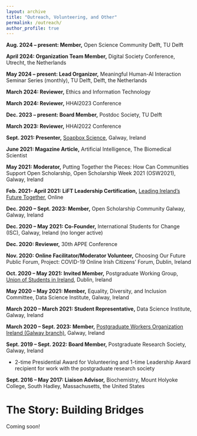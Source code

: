 ```yaml
---
layout: archive
title: "Outreach, Volunteering, and Other"
permalink: /outreach/
author_profile: true
---
```


**Aug. 2024 – present: Member,** Open Science Community Delft, TU Delft

**April 2024: Organization Team Member,** Digital Society Conference, Utrecht, the Netherlands

**May 2024 – present: Lead Organizer,** Meaningful Human-AI Interaction Seminar Series (monthly), TU Delft, Delft, the Netherlands

**March 2024: Reviewer,** Ethics and Information Technology

**March 2024: Reviewer,** HHAI2023 Conference

**Dec. 2023 – present:	Board Member,** Postdoc Society, TU Delft 

**March 2023: Reviewer,** HHAI2022 Conference

**Sept. 2021: Presenter,** [Soapbox Science](http://soapboxscience.org/galway-local-organising-team/), Galway, Ireland

**June 2021: Magazine Article,** Artificial Intelligence, The Biomedical Scientist

**May 2021:	Moderator,** Putting Together the Pieces: How Can Communities Support Open Scholarship, Open Scholarship Week 2021 (OSW2021), Galway, Ireland

**Feb. 2021- April 2021: LiFT Leadership Certification,** [Leading Ireland’s Future Together](https://liftireland.ie), Online

**Dec. 2020 – Sept. 2023: Member,** Open Scholarship Community Galway, Galway, Ireland

**Dec. 2020 – May 2021:	Co-Founder,** International Students for Change (ISC), Galway, Ireland (no longer active)

**Dec. 2020: Reviewer,** 30th APPE Conference

**Nov. 2020: Online Facilitator/Moderator Volunteer,** Choosing Our Future Public Forum, Project: COVID-19 Online Irish Citizens’ Forum, Dublin, Ireland

**Oct. 2020 – May 2021:	Invited Member,** Postgraduate Working Group, [Union of Students in Ireland](https://usi.ie), Dublin, Ireland

**May 2020 – May 2021:	Member,** Equality, Diversity, and Inclusion Committee, Data Science Institute, Galway, Ireland

**March 2020 – March 2021: Student Representative,** Data Science Institute, Galway, Ireland

**March 2020 – Sept. 2023:	Member,** [Postgraduate Workers Organization Ireland (Galway branch)](https://linktr.ee/pwo_ireland), Galway, Ireland

**Sept. 2019 – Sept. 2022: Board Member,** Postgraduate Research Society, Galway, Ireland
* 2-time Presidential Award for Volunteering and 1-time Leadership Award recipient for work with the postgraduate research society 

**Sept. 2016 – May 2017:	Liaison Advisor,** Biochemistry, Mount Holyoke College, South Hadley, Massachusetts, the United States


The Story: Building Bridges
======

Coming soon! 


